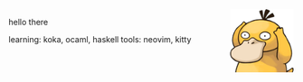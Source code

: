 <img src="./notlikeduck.png" align="right">

hello there

learning: koka, ocaml, haskell
tools: neovim, kitty
